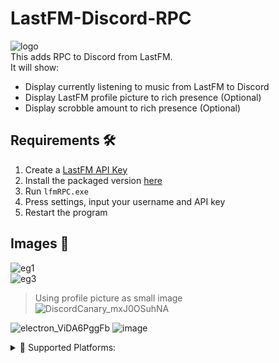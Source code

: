 # LastFM-Discord-RPC
![logo](assets/logo.png)<br />
This adds RPC to Discord from LastFM.<br />
It will show:
* Display currently listening to music from LastFM to Discord
* Display LastFM profile picture to rich presence (Optional)
* Display scrobble amount to rich presence (Optional)

## Requirements 🛠️
1. Create a [LastFM API Key](https://www.last.fm/api/account/create)
2. Install the packaged version [here](https://github.com/chubbyyb/LastFM-Discord-RPC/releases/tag/v0.2)
3. Run ``lfmRPC.exe``
4. Press settings, input your username and API key
5. Restart the program
 
## Images 🎵
![eg1](assets/eg1.png)<br />
![eg3](assets/eg3.png)<br />
> Using profile picture as small image<br />
![DiscordCanary_mxJ0OSuhNA](https://github.com/chubbyyb/LastFM-Discord-RPC/assets/79348344/e65be998-42d9-4132-a630-f587ed5f0b64)<br />

![electron_ViDA6PggFb](https://github.com/chubbyyb/LastFM-Discord-RPC/assets/79348344/b574a340-135f-44d0-93e8-a9b014021057)
![image](https://github.com/chubbyyb/LastFM-Discord-RPC/assets/79348344/fc20e5f6-0d4a-4447-8ce6-78b12e319517)



<details>
<summary>💽 Supported Platforms:</summary>
<ul>
<li>Anything that scrobbles to LastFM is supported</li>
<li>This extension scrobbles most of the major streaming platforms: https://chrome.google.com/webstore/detail/web-scrobbler/hhinaapppaileiechjoiifaancjggfjm</li>
</ul>
</details>


